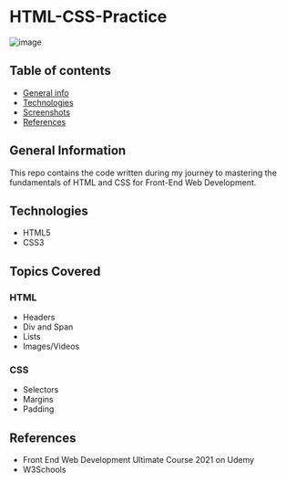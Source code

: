 # HTML-CSS-Practice

![image](https://user-images.githubusercontent.com/55777067/127402911-367481db-9bf8-4e71-8f55-edf044947e29.png)

## Table of contents
* [General info](#general-info)
* [Technologies](#technologies)
* [Screenshots](#screenshots)
* [References](#references)


## General Information
This repo contains the code written during my journey to mastering the fundamentals of HTML and CSS for Front-End Web Development. 

## Technologies
- HTML5
- CSS3

## Topics Covered

### HTML
- Headers
- Div and Span
- Lists
- Images/Videos

### CSS
- Selectors
- Margins
- Padding


## References

- Front End Web Development Ultimate Course 2021 on Udemy 
- W3Schools
